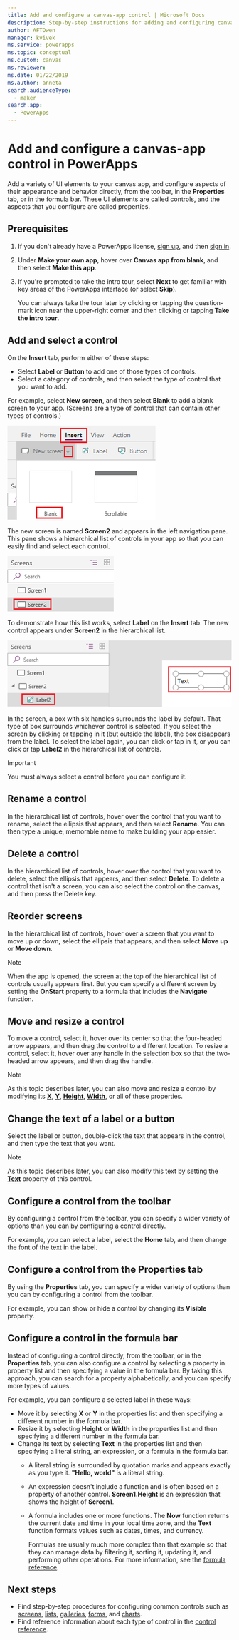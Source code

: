 ```yaml
---
title: Add and configure a canvas-app control | Microsoft Docs
description: Step-by-step instructions for adding and configuring canvas-app controls directly, from the toolbar, in the Properties tab, or in the formula bar.
author: AFTOwen
manager: kvivek
ms.service: powerapps
ms.topic: conceptual
ms.custom: canvas
ms.reviewer: 
ms.date: 01/22/2019
ms.author: anneta
search.audienceType: 
  - maker
search.app: 
  - PowerApps
---
```

# Add and configure a canvas-app control in PowerApps

Add a variety of UI elements to your canvas app, and configure aspects of their appearance and behavior directly, from the toolbar, in the **Properties** tab, or in the formula bar. These UI elements are called controls, and the aspects that you configure are called properties.

## Prerequisites

1. If you don't already have a PowerApps license, [sign up](../signup-for-powerapps.md), and then [sign in](https://web.powerapps.com?utm_source=padocs&utm_medium=linkinadoc&utm_campaign=referralsfromdoc).
1. Under **Make your own app**, hover over **Canvas app from blank**, and then select **Make this app**.
1. If you're prompted to take the intro tour, select **Next** to get familiar with key areas of the PowerApps interface (or select **Skip**).

    You can always take the tour later by clicking or tapping the question-mark icon near the upper-right corner and then clicking or tapping **Take the intro tour**.

## Add and select a control

On the **Insert** tab, perform either of these steps:

- Select **Label** or **Button** to add one of those types of controls.
- Select a category of controls, and then select the type of control that you want to add.

For example, select **New screen**, and then select **Blank** to add a blank screen to your app. (Screens are a type of control that can contain other types of controls.)

![Add screen](./media/add-configure-controls/add-screen.png)

The new screen is named **Screen2** and appears in the left navigation pane. This pane shows a hierarchical list of controls in your app so that you can easily find and select each control.

![Screen2 in list](./media/add-configure-controls/list-screen2.png)

To demonstrate how this list works, select **Label** on the **Insert** tab. The new control appears under **Screen2** in the hierarchical list.

![Screen2 in list](./media/add-configure-controls/add-label.png)

In the screen, a box with six handles surrounds the label by default. That type of box surrounds whichever control is selected. If you select the screen by clicking or tapping in it (but outside the label), the box disappears from the label. To select the label again, you can click or tap in it, or you can click or tap **Label2** in the hierarchical list of controls.

> [!IMPORTANT]
> You must always select a control before you can configure it.

## Rename a control

In the hierarchical list of controls, hover over the control that you want to rename, select the ellipsis that appears, and then select **Rename**. You can then type a unique, memorable name to make building your app easier.

## Delete a control

In the hierarchical list of controls, hover over the control that you want to delete, select the ellipsis that appears, and then select **Delete**. To delete a control that isn't a screen, you can also select the control on the canvas, and then press the Delete key.

## Reorder screens

In the hierarchical list of controls, hover over a screen that you want to move up or down, select the ellipsis that appears, and then select **Move up** or **Move down**.

> [!NOTE]
> When the app is opened, the screen at the top of the hierarchical list of controls usually appears first. But you can specify a different screen by setting the **OnStart** property to a formula that includes the **Navigate** function.

## Move and resize a control

To move a control, select it, hover over its center so that the four-headed arrow appears, and then drag the control to a different location. To resize a control, select it, hover over any handle in the selection box so that the two-headed arrow appears, and then drag the handle.

> [!NOTE]
> As this topic describes later, you can also move and resize a control by modifying its **[X](controls/properties-size-location.md)**, **[Y](controls/properties-size-location.md)**, **[Height](controls/properties-size-location.md)**, **[Width](controls/properties-size-location.md)**, or all of these properties.

## Change the text of a label or a button

Select the label or button, double-click the text that appears in the control, and then type the text that you want.

> [!NOTE]
> As this topic describes later, you can also modify this text by setting the **[Text](controls/properties-core.md)** property of this control.

## Configure a control from the toolbar

By configuring a control from the toolbar, you can specify a wider variety of options than you can by configuring a control directly.

For example, you can select a label, select the **Home** tab, and then change the font of the text in the label.

## Configure a control from the Properties tab
By using the **Properties** tab, you can specify a wider variety of options than you can by configuring a control from the toolbar.

For example, you can show or hide a control by changing its **Visible** property.

## Configure a control in the formula bar
Instead of configuring a control directly, from the toolbar, or in the **Properties** tab, you can also configure a control by selecting a property in property list and then specifying a value in the formula bar. By taking this approach, you can search for a property alphabetically, and you can specify more types of values.

For example, you can configure a selected label in these ways:

- Move it by selecting **X** or **Y** in the properties list and then specifying a different number in the formula bar.
- Resize it by selecting **Height** or **Width** in the properties list and then specifying a different number in the formula bar.
- Change its text by selecting **Text** in the properties list and then specifying a literal string, an expression, or a formula in the formula bar.
    - A literal string is surrounded by quotation marks and appears exactly as you type it. **"Hello, world"** is a literal string.
    - An expression doesn't include a function and is often based on a property of another control. **Screen1.Height** is an expression that shows the height of **Screen1**.
    - A formula includes one or more functions. The **Now** function returns the current date and time in your local time zone, and the **Text** function formats values such as dates, times, and currency. 

        Formulas are usually much more complex than that example so that they can manage data by filtering it, sorting it, updating it, and performing other operations. For more information, see the [formula reference](formula-reference.md).

## Next steps

- Find step-by-step procedures for configuring common controls such as [screens](add-screen-context-variables.md), [lists](add-list-box-drop-down-list-radio-button.md), [galleries](add-gallery.md), [forms](add-form.md), and [charts](use-line-pie-bar-chart.md).
- Find reference information about each type of control in the [control reference](reference-properties.md).